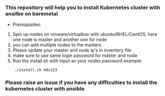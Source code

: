 ### This repository will help you to install Kubernetes cluster with ansilbe on baremetal
- Prerequisites: 
1. Spin up nodes on vmware/virtualbox with ubuntu/RHEL/CentOS, here one node is master and another one for node
2. you can add multiple nodes to the masters 
3. Please update your master and node ip's in inventory file
4. make sure to use same login password for master and node
5. Run the install.sh with input as your nodes password 
example: 
```
    ./install.sh k8s123
```
### Please raise an issue if you have any difficulties to install the kubernetes cluster with ansible 




